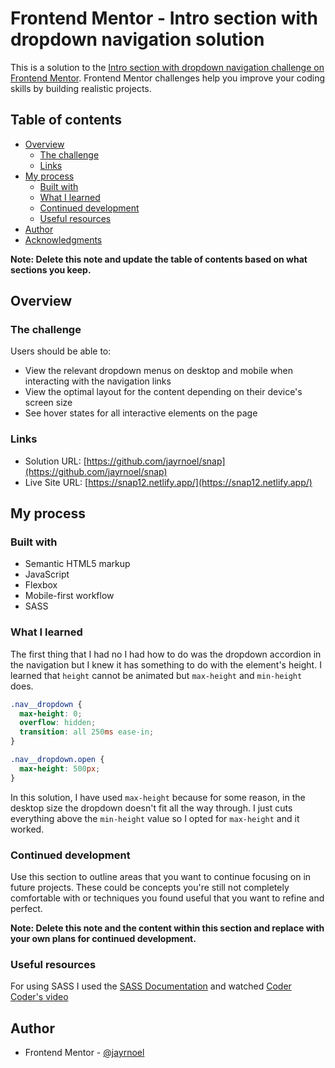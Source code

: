 # Frontend Mentor - Intro section with dropdown navigation solution

This is a solution to the [Intro section with dropdown navigation challenge on Frontend Mentor](https://www.frontendmentor.io/challenges/intro-section-with-dropdown-navigation-ryaPetHE5). Frontend Mentor challenges help you improve your coding skills by building realistic projects.

## Table of contents

- [Overview](#overview)
  - [The challenge](#the-challenge)
  - [Links](#links)
- [My process](#my-process)
  - [Built with](#built-with)
  - [What I learned](#what-i-learned)
  - [Continued development](#continued-development)
  - [Useful resources](#useful-resources)
- [Author](#author)
- [Acknowledgments](#acknowledgments)

**Note: Delete this note and update the table of contents based on what sections you keep.**

## Overview

### The challenge

Users should be able to:

- View the relevant dropdown menus on desktop and mobile when interacting with the navigation links
- View the optimal layout for the content depending on their device's screen size
- See hover states for all interactive elements on the page

### Links

- Solution URL: [https://github.com/jayrnoel/snap](https://github.com/jayrnoel/snap)
- Live Site URL: [https://snap12.netlify.app/](https://snap12.netlify.app/)

## My process

### Built with

- Semantic HTML5 markup
- JavaScript
- Flexbox
- Mobile-first workflow
- SASS

### What I learned

The first thing that I had no I had how to do was the dropdown accordion in the navigation but I knew it has something to do with the element's height. I learned that `height` cannot be animated but `max-height` and `min-height` does.

```css
.nav__dropdown {
  max-height: 0;
  overflow: hidden;
  transition: all 250ms ease-in;
}

.nav__dropdown.open {
  max-height: 500px;
}
```

In this solution, I have used `max-height` because for some reason, in the desktop size the dropdown doesn't fit all the way through. I just cuts everything above the `min-height` value so I opted for `max-height` and it worked.

### Continued development

Use this section to outline areas that you want to continue focusing on in future projects. These could be concepts you're still not completely comfortable with or techniques you found useful that you want to refine and perfect.

**Note: Delete this note and the content within this section and replace with your own plans for continued development.**

### Useful resources

For using SASS I used the [SASS Documentation](https://sass-lang.com/guide) and watched [Coder Coder's video](https://www.youtube.com/watch?v=jfMHA8SqUL4)

## Author

- Frontend Mentor - [@jayrnoel](https://www.frontendmentor.io/profile/jayrnoel)
